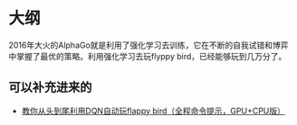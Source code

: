 
# 大纲
2016年大火的AlphaGo就是利用了强化学习去训练，它在不断的自我试错和博弈中掌握了最优的策略。利用强化学习去玩flyppy bird，已经能够玩到几万分了。



## 可以补充进来的

- [教你从头到尾利用DQN自动玩flappy bird（全程命令提示，GPU+CPU版）](https://blog.csdn.net/v_july_v/article/details/52810219)
